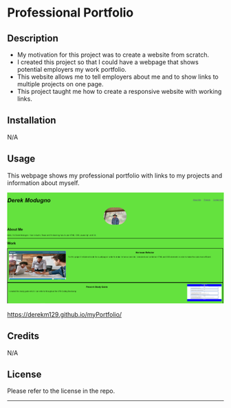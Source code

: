 # Professional Portfolio

## Description

- My motivation for this project was to create a website from scratch.
- I created this project so that I could have a webpage that shows potential employers my work portfolio.
- This website allows me to tell employers about me and to show links to multiple projects on one page.
- This project taught me how to create a responsive website with working  links.

## Installation

N/A

## Usage

This webpage shows my professional portfolio with links to my projects and information about myself.

![My Portfolio](assets/images/portfolioPage.png)

https://derekm129.github.io/myPortfolio/

## Credits

N/A

## License

Please refer to the license in the repo.

---

